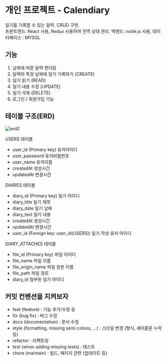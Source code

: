 # 개인 프로젝트 - Calendiary

일기를 기록할 수 있는 달력. CRUD 구현.  
프론트엔드: React 사용, Redux 사용하여 전역 상태 관리.
백엔드: node.js 사용, 데이터베이스 : MYSQL

## 기능

1. 날짜에 따른 달력 렌더링
2. 달력의 특정 날짜에 일기 기록하기 (CREATE)
3. 일기 읽기 (READ)
4. 일기 내용 수정 (UPDATE)
5. 일기 삭제 (DELETE)
6. 로그인 / 회원가입 기능

## 테이블 구조(ERD)

![erd2](https://user-images.githubusercontent.com/39851220/168536880-5a599a3e-db54-429b-b015-b38deb75645b.PNG)

USERS 테이블

- user_id (Primary key) 유저아이디
- user_password 유저비밀번호
- user_name 유저이름
- createdAt 생성시간
- updatedAt 변경시간

DIARIES 테이블

- diary_id (Primary key) 일기 아이디
- diary_title 일기 제목
- diary_date 일기 날짜
- diary_text 일기 내용
- createdAt 생성시간
- updatedAt 변경시간
- user_id (Foreign key: user_id(USERS)) 일기 작성 유저 아이디

DIARY_ATTACHES 테이블

- file_id (Primary key) 파일 아이디
- file_name 파일 이름
- file_origin_name 파일 원본 이름
- file_path 파일 경로
- diary_id 첨부된 일기 아이디

## 커밋 컨벤션을 지켜보자

- feat (feature) : 기능 추가/수정 등
- fix (bug fix) : 버그 수정
- docs (documentation) : 문서 수정
- style (formatting, missing semi colons, …) : 스타일 변경 (형식, 세미콜론 누락 등)
- refactor : 리팩토링
- test (when adding missing tests) : 테스트
- chore (maintain) : 빌드, 패키지 관련 (업데이트 등)
